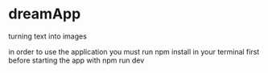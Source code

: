 # dreamApp
 turning text into images

 in order to use the application you must run npm install in your terminal first before starting the app with npm run dev
